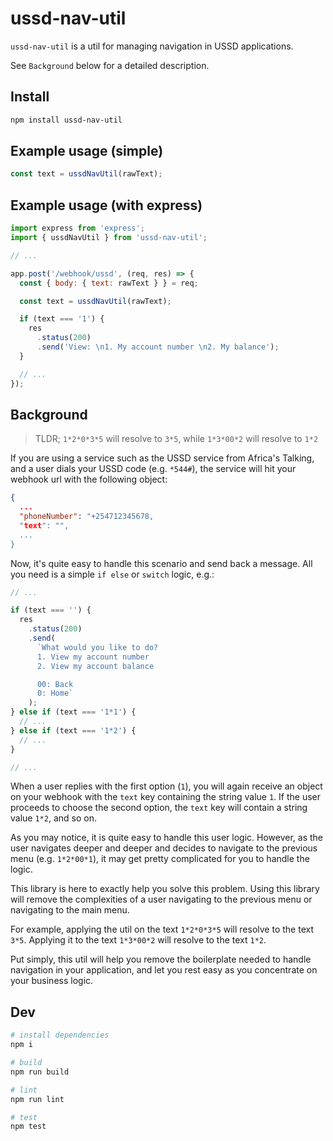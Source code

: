 # ussd-nav-util

`ussd-nav-util` is a util for managing navigation in USSD applications.

See `Background` below for a detailed description.

## Install

```bash
npm install ussd-nav-util
```

## Example usage (simple)

```js
const text = ussdNavUtil(rawText);
```

## Example usage (with express)

```js
import express from 'express';
import { ussdNavUtil } from 'ussd-nav-util';

// ...

app.post('/webhook/ussd', (req, res) => {
  const { body: { text: rawText } } = req;

  const text = ussdNavUtil(rawText);

  if (text === '1') {
    res
      .status(200)
      .send('View: \n1. My account number \n2. My balance');
  }

  // ...
});
```

## Background

> TLDR; `1*2*0*3*5` will resolve to `3*5`, while `1*3*00*2` will resolve to `1*2`

If you are using a service such as the USSD service from Africa's Talking, and a user dials your USSD code (e.g. `*544#`), the service will hit your webhook url with the following object:

```json
{
  ...
  "phoneNumber": "+254712345678,
  "text": "",
  ...
}
```

Now, it's quite easy to handle this scenario and send back a message. All you need is a simple `if else` or `switch` logic, e.g.:

```js
// ...

if (text === '') {
  res
    .status(200)
    .send(
      `What would you like to do?
      1. View my account number
      2. View my account balance

      00: Back
      0: Home`
    );
} else if (text === '1*1') {
  // ...
} else if (text === '1*2') {
  // ...
}

// ...
```

When a user replies with the first option (`1`), you will again receive an object on your webhook with the `text` key containing the string value `1`. If the user proceeds to choose the second option, the `text` key will contain a string value `1*2`, and so on.

As you may notice, it is quite easy to handle this user logic. However, as the user navigates deeper and deeper and decides to navigate to the previous menu (e.g. `1*2*00*1`), it may get pretty complicated for you to handle the logic.

This library is here to exactly help you solve this problem. Using this library will remove the complexities of a user navigating to the previous menu or navigating to the main menu.

For example, applying the util on the text `1*2*0*3*5` will resolve to the text `3*5`. Applying it to the text `1*3*00*2` will resolve to the text `1*2`.

Put simply, this util will help you remove the boilerplate needed to handle navigation in your application, and let you rest easy as you concentrate on your business logic.

## Dev

```bash
# install dependencies
npm i

# build
npm run build

# lint
npm run lint

# test
npm test
```

